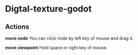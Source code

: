 # Digtal-texture-godot

## Actions

**move node**
You can click node by left key of mouse and drag it.

**move viewpoint**
Hold space or right key of mouse.
